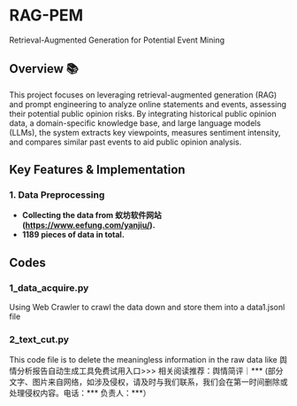 # RAG-PEM
Retrieval-Augmented Generation for Potential Event Mining

## Overview 📚
This project focuses on leveraging retrieval-augmented generation (RAG) and prompt engineering to analyze online statements and events, assessing their potential public opinion risks. By integrating historical public opinion data, a domain-specific knowledge base, and large language models (LLMs), the system extracts key viewpoints, measures sentiment intensity, and compares similar past events to aid public opinion analysis.

## Key Features & Implementation

### 1. Data Preprocessing

+ **Collecting the data from 蚁坊软件网站 (https://www.eefung.com/yanjiu/).**
+ **1189 pieces of data in total.**

## Codes

### 1_data_acquire.py
Using Web Crawler to crawl the data down and store them into a data1.jsonl file

### 2_text_cut.py
This code file is to delete the meaningless information in the raw data like 
舆情分析报告自动生成工具免费试用入口>>> 
相关阅读推荐：舆情简评｜*** 
(部分文字、图片来自网络，如涉及侵权，请及时与我们联系，我们会在第一时间删除或处理侵权内容。电话：***    负责人：***）
